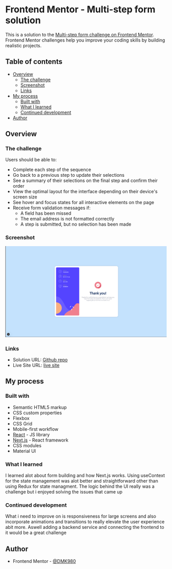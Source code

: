 # Frontend Mentor - Multi-step form solution

This is a solution to the [Multi-step form challenge on Frontend Mentor](https://www.frontendmentor.io/challenges/multistep-form-YVAnSdqQBJ). Frontend Mentor challenges help you improve your coding skills by building realistic projects. 

## Table of contents

- [Overview](#overview)
  - [The challenge](#the-challenge)
  - [Screenshot](#screenshot)
  - [Links](#links)
- [My process](#my-process)
  - [Built with](#built-with)
  - [What I learned](#what-i-learned)
  - [Continued development](#continued-development)
- [Author](#author)

## Overview

### The challenge

Users should be able to:

- Complete each step of the sequence
- Go back to a previous step to update their selections
- See a summary of their selections on the final step and confirm their order
- View the optimal layout for the interface depending on their device's screen size
- See hover and focus states for all interactive elements on the page
- Receive form validation messages if:
  - A field has been missed
  - The email address is not formatted correctly
  - A step is submitted, but no selection has been made

### Screenshot

![](./public/images/Screenshot.png)

### Links

- Solution URL: [Github repo](https://github.com/DMK980/frontendMentor/multi-step-form)
- Live Site URL: [live site ](https://mutli-step-form-1.vercel.app/)

## My process

### Built with

- Semantic HTML5 markup
- CSS custom properties
- Flexbox
- CSS Grid
- Mobile-first workflow
- [React](https://reactjs.org/) - JS library
- [Next.js](https://nextjs.org/) - React framework
- CSS modules 
- Material UI 

### What I learned

I learned alot about form building and how Next.js works. Using useContext for the state management 
was alot better and straightforward other than using Redux for state managment. The logic behind the 
UI really was a challenge but i enjoyed solving the issues that came up

### Continued development

What i need to improve on is responsiveness for large screens and also incorporate animations and transitions to 
really elevate the user experience abit more. Aswell adding a backend service and connecting the frontend to it
would be a great challenge

## Author

- Frontend Mentor - [@DMK980](https://www.frontendmentor.io/profile/DMK980)

